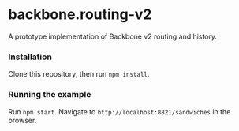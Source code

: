 # backbone.routing-v2
A prototype implementation of Backbone v2 routing and history.

### Installation

Clone this repository, then run `npm install`.

### Running the example

Run `npm start`. Navigate to `http://localhost:8821/sandwiches` in the browser.
